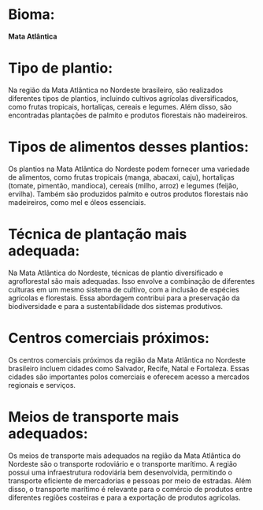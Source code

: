 # Bioma: 
**Mata Atlântica** 

# Tipo de plantio:
 Na região da Mata Atlântica no Nordeste brasileiro, são realizados diferentes tipos de plantios, incluindo cultivos agrícolas diversificados, como frutas tropicais, hortaliças, cereais e legumes. Além disso, são encontradas plantações de palmito e produtos florestais não madeireiros. 

# Tipos de alimentos desses plantios:
 Os plantios na Mata Atlântica do Nordeste podem fornecer uma variedade de alimentos, como frutas tropicais (manga, abacaxi, caju), hortaliças (tomate, pimentão, mandioca), cereais (milho, arroz) e legumes (feijão, ervilha). Também são produzidos palmito e outros produtos florestais não madeireiros, como mel e óleos essenciais. 

# Técnica de plantação mais adequada:
 Na Mata Atlântica do Nordeste, técnicas de plantio diversificado e agroflorestal são mais adequadas. Isso envolve a combinação de diferentes culturas em um mesmo sistema de cultivo, com a inclusão de espécies agrícolas e florestais. Essa abordagem contribui para a preservação da biodiversidade e para a sustentabilidade dos sistemas produtivos. 

# Centros comerciais próximos:
 Os centros comerciais próximos da região da Mata Atlântica no Nordeste brasileiro incluem cidades como Salvador, Recife, Natal e Fortaleza. Essas cidades são importantes polos comerciais e oferecem acesso a mercados regionais e serviços. 

# Meios de transporte mais adequados: 
Os meios de transporte mais adequados na região da Mata Atlântica do Nordeste são o transporte rodoviário e o transporte marítimo. A região possui uma infraestrutura rodoviária bem desenvolvida, permitindo o transporte eficiente de mercadorias e pessoas por meio de estradas. Além disso, o transporte marítimo é relevante para o comércio de produtos entre diferentes regiões costeiras e para a exportação de produtos agrícolas.

